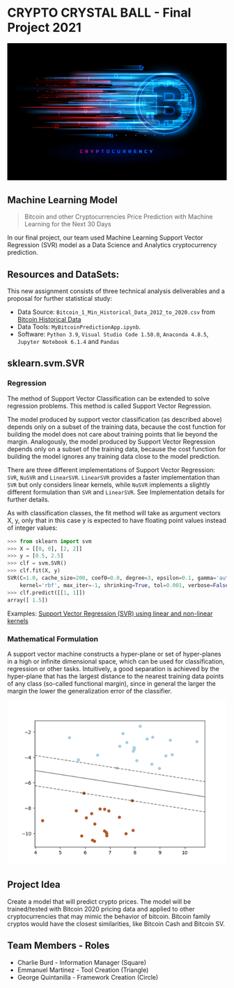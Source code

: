 # CRYPTO CRYSTAL BALL - Final Project 2021
![logo](https://github.com/charlieburd/crypto_crystal_ball/blob/emmanuel_branch/Resources/images/Header.jpg?raw=true)


## Machine Learning Model
> Bitcoin and other Cryptocurrencies Price Prediction with Machine Learning for the Next 30 Days

In our final project, our team used Machine Learning Support Vector Regression (SVR) model as a Data Science and Analytics cryptocurrency prediction.

## Resources and DataSets:
This new assignment consists of three technical analysis deliverables and a proposal for further statistical study:

* Data Source: `Bitcoin_1_Min_Historical_Data_2012_to_2020.csv` from [Bitcoin Historical Data](https://www.kaggle.com/mczielinski/bitcoin-historical-data)
* Data Tools:  `MyBitcoinPredictionApp.ipynb`.
* Software: `Python 3.9`, `Visual Studio Code 1.50.0`, `Anaconda 4.8.5`, `Jupyter Notebook 6.1.4` and `Pandas` 

## sklearn.svm.SVR
### Regression

The method of Support Vector Classification can be extended to solve regression problems. This method is called Support Vector Regression.

The model produced by support vector classification (as described above) depends only on a subset of the training data, because the cost function for building the model does not care about training points that lie beyond the margin. Analogously, the model produced by Support Vector Regression depends only on a subset of the training data, because the cost function for building the model ignores any training data close to the model prediction.

There are three different implementations of Support Vector Regression: `SVR`, `NuSVR` and `LinearSVR`. `LinearSVR` provides a faster implementation than `SVR` but only considers linear kernels, while `NuSVR` implements a slightly different formulation than `SVR` and `LinearSVR`. See Implementation details for further details.

As with classification classes, the fit method will take as argument vectors X, y, only that in this case y is expected to have floating point values instead of integer values:

````Python
>>> from sklearn import svm
>>> X = [[0, 0], [2, 2]]
>>> y = [0.5, 2.5]
>>> clf = svm.SVR()
>>> clf.fit(X, y) 
SVR(C=1.0, cache_size=200, coef0=0.0, degree=3, epsilon=0.1, gamma='auto',
    kernel='rbf', max_iter=-1, shrinking=True, tol=0.001, verbose=False)
>>> clf.predict([[1, 1]])
array([ 1.5])
```` 
Examples:
[Support Vector Regression (SVR) using linear and non-linear kernels](https://sklearn.org/auto_examples/svm/plot_svm_regression.html#sphx-glr-auto-examples-svm-plot-svm-regression-py)

### Mathematical Formulation

A support vector machine constructs a hyper-plane or set of hyper-planes in a high or infinite dimensional space, which can be used for classification, regression or other tasks. Intuitively, a good separation is achieved by the hyper-plane that has the largest distance to the nearest training data points of any class (so-called functional margin), since in general the larger the margin the lower the generalization error of the classifier.


![d1](https://github.com/charlieburd/crypto_crystal_ball/blob/emmanuel_branch/Resources/images/mf1.png?raw=true)

## Project Idea

Create a model that will predict crypto prices. The model will be trained/tested with Bitcoin 2020 pricing data and applied to other cryptocurrencies that may mimic the behavior of bitcoin. Bitcoin family cryptos would have the closest similarities, like Bitcoin Cash and Bitcoin SV.

## Team Members - Roles
 * Charlie Burd - Information Manager (Square)
 * Emmanuel Martinez - Tool Creation (Triangle)
 * George Quintanilla - Framework Creation (Circle)
